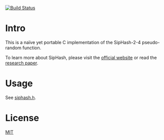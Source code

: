 [![Build Status](https://travis-ci.org/flyingmutant/siphash.png)](https://travis-ci.org/flyingmutant/siphash)


# Intro

This is a naïve yet portable C implementation of the SipHash-2-4 pseudo-random function.

To learn more about SipHash, please visit the
[official website](https://www.131002.net/siphash/)
or read the [research paper](https://131002.net/siphash/siphash.pdf).


# Usage

See [siphash.h](https://github.com/flyingmutant/siphash/blob/master/siphash.h).


# License

[MIT](https://github.com/flyingmutant/siphash/blob/master/LICENSE)
